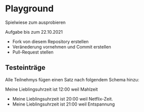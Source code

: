 # Playground
Spielwiese zum ausprobieren

Aufgabe bis zum 22.10.2021
* Fork von diesem Repository erstellen
* Veränederung vornehmen und Commit erstellen
* Pull-Request stellen


## Testeinträge

Alle Teilnehmys fügen einen Satz nach folgendem Schema hinzu:

Meine Lieblingsuhrzeit ist 12:00 weil Mahlzeit

* Meine Lieblingsuhrzeit ist 20:00 weil Netflix-Zeit. 
* Meine Lieblingsuhrzeit ist 21:00 weil Entspannung
